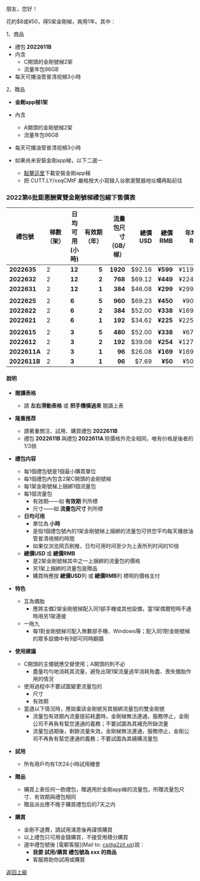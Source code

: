 朋友，您好！

花約$8或¥50，得5架金剛梯，爽用1年。其中：

1、商品

- 禮包<strong> 2022611B </strong>
- 内含
  - C開頭的金剛號梯2架
  - 流量年包96GB
- 每天可播油管普清视頻3小時

2、贈品

- <strong> 金剛app梯1架</strong> 
- 內含
  - A開頭的金剛號梯2架
  - 流量年包96GB
- 每天可播油管普清视頻3小時

- 如果尚未安裝金剛app梯，以下二選一
  - [點擊這里](CUTT.LY/xxqCMtF)下載安裝金剛app梯
  - 把 CUTT.LY/xxqCMtF 嚴格按大小寫録入谷歌瀏覽器地址欄再點前往


### 2022第6批鉅惠酬賓雙金剛號梯禮包線下售價表


|禮包號| 梯數（架） | 日均可用(小時)| 有效期（年） | 流量包尺寸（GB/梯） | 總價 USD| 總價 RMB| 年均價RMB|月均價RMB| 匯率 | 線下限售(單) |
|-----|-----|-------|---:|---:|-------:|------:|------:|----:|---|------|
| <strong> 2022635|2| <strong> 12| <strong> 5| <strong> 1920|$92.16| <strong> ¥599|¥119.81|¥9.98 | 6.50 |10,000|
| <strong> 2022632|2| <strong> 12| <strong> 2| <strong> 768|$69.12| <strong> ¥449|¥224.50 |¥18.71| 6.50 |10,000 |
| <strong> 2022631|2| <strong> 12| <strong> 1| <strong> 384|$46.08| <strong> ¥299|¥299.00 |¥24.92| 6.50 |10,000 |
||||||||||||
| <strong> 2022625|2| <strong> 6| <strong> 5| <strong> 960|$69.23| <strong> ¥450|¥90.00|¥7.50| 6.50 |10,000|
| <strong> 2022622|2| <strong> 6| <strong> 2| <strong> 384|$52.00| <strong> ¥338|¥169.00 |¥14.08| 6.50 |10,000 |
| <strong> 2022621|2| <strong> 6| <strong> 1| <strong> 192|$34.62| <strong> ¥225|¥225.00 |¥18.75| 6.50 |10,000 |
||||||||||||
| <strong> 2022615|2| <strong> 3| <strong> 5| <strong> 480|$52.00| <strong> ¥338|¥67.60| ¥5.63 | 6.50 |10,000|
| <strong> 2022612|2| <strong> 3| <strong> 2| <strong> 192|$39.08| <strong> ¥254|¥127.00 |¥10.58| 6.50 |10,000 |
| <strong> 2022611A|2| <strong> 3| <strong> 1| <strong> 96|$26.08| <strong> ¥169|¥169.00 |¥14.08| 6.50 |10,000 |
| <strong> 2022611B|2| <strong> 3| <strong> 1| <strong>  96| $7.69| <strong> ¥50|¥50.00 |¥4.17| 6.50 |10,000 |

#### 說明

<!--
- 上表所列禮包是為酬謝長期跟隨金剛的忠誠用戶而備
- 對金剛公司品德、產品質量尚持懷疑態度的新用戶請繞行
-->
- <Strong> 閱讀表格</Strong>
  - 請 <Strong>左右滑動表格</Strong> 或 <Strong>把手機橫過來</Strong> 閱讀上表
- <Strong>隆重推荐 </Strong>
  - 請著重關注、試用、購買禮包<Strong> 2022611B  </Strong>
  - 禮包<Strong> 2022611B  </Strong>與禮包<Strong> 2022611A  </Strong>除價格外完全相同，唯有价格是後者的1/3弱
- <Strong>禮包内容 </Strong>
  - 每1個禮包號是1個最小購買單位
  - 每1個禮包內包含2架C開頭的金剛號梯
  - 每1架金剛號梯上捆綁1個流量包
  - 每1個流量包
    - 有效期——如<strong> 有效期 </strong>列所標
    - 尺寸——如<strong> 流量包尺寸 </strong>列所標
  - <strong>日均可用 </strong>
    - 單位為<strong> 小時</strong>
    - 是指1個禮包號內的1架金剛號梯上捆綁的流量包可供您平均每天播放油管普清視頻的時間
    - 如果仅浏览网页刷推，日均可用时间至少为上表所列时间的10倍
  - <strong>總價USD </strong>或<strong> 總價RMB </strong>
    - 是2架金剛號梯其中之一上捆綁的流量包的價格
    - 另1架上捆綁的流量包是贈品
    - 購買時應按<strong> 總價USD</strong>列 或<strong> 總價RMB</strong>列 標明的價格支付
- <Strong> 特色 </Strong>
  - 互為備胎
    - 應將主備2架金剛號梯配入同1部手機或其他設備，當1架偶爾短時不通時用另1架連接
  - 一拖九
    - 每1對金剛號梯可配入無數部手機、Windows等；配入同1對金剛號梯的眾多設備中有9部可同時翻牆
- <Strong> 使用建議 </Strong>
  - C開頭的主備號應交替使用；A開頭的則不必
    - 盡量均勻地消耗其流量，避免出現1架流量過早消耗殆盡、喪失備胎作用的情況
  - 使用過程中不要試圖變更流量包的
    - 尺寸
    - 有效期
  - 當遇以下情況時，應拋棄該金剛號另買捆綁流量包的雙金剛號
    - 流量包有效期內流量提前耗盡時，金剛梯無法連通，服務停止，金剛公司不再負有幫您連通的義務；不要試圖為其補充所缺流量
    - 流量包過期後，剩餘流量失效，金剛梯無法連通，服務停止，金剛公司不再負有幫您連通的義務；不要試圖為其續購流量包

- <Strong> 試用 </Strong>
  - 所有用戶均有1次24小時試用機會

- <Strong> 贈品 </Strong>
  - 購買上表任何一款禮包，贈適用於金剛app梯的流量包，所贈流量包尺寸、有效期與禮包相同
  - 贈品派出應不晚于購買禮包后的7天之内

- <Strong> 購買 </Strong>
  - 金剛不退費，請試用滿意後再謹慎購買
  - 以上禮包只可用金錢購買，不接受用積分購買
  - 選中禮包號後 [電郵客服](Mail to: cs@a2zit.us)說：
    - <strong> 我要 試用/購買 禮包號為 xxx 的商品</strong>
    - 客服將助你試用或購買


[返回上級](https://github.com/a2zitpro/web/blob/master/LadderFree/kkDictionary/Price/KKDTPrice.md)
